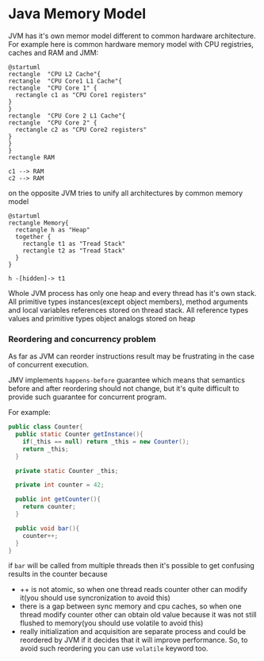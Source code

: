 # Java Memory Model

JVM has it's own memor model different to common hardware architecture. For example here is common hardware memory model with CPU registries, caches and RAM and JMM:

```plantuml
@startuml
rectangle  "CPU L2 Cache"{
rectangle  "CPU Core1 L1 Cache"{
rectangle  "CPU Core 1" {
  rectangle c1 as "CPU Core1 registers"
}
}
rectangle  "CPU Core 2 L1 Cache"{
rectangle  "CPU Core 2" {
  rectangle c2 as "CPU Core2 registers"
}
}
}
rectangle RAM

c1 --> RAM
c2 --> RAM
```

on the opposite JVM tries to unify all architectures by common memory model

```plantuml
@startuml
rectangle Memory{
  rectangle h as "Heap"
  together {
    rectangle t1 as "Tread Stack"
    rectangle t2 as "Tread Stack"
  }
}

h -[hidden]-> t1

```

Whole JVM process has only one heap and every thread has it's own stack.
All primitive types instances(except object members), method arguments and local variables references stored on thread stack. All reference types values and primitive types object analogs stored on heap

### Reordering and concurrency problem

As far as JVM can reorder instructions result may be frustrating in the case of concurrent execution.

JMV implements `happens-before` guarantee which means that semantics before and after reordering should not change, but it's quite difficult to provide such guarantee for concurrent program.

For example:
```Java
public class Counter{
  public static Counter getInstance(){
    if(_this == null) return _this = new Counter();
    return _this;    
  }

  private static Counter _this; 

  private int counter = 42;

  public int getCounter(){
    return counter;
  }

  public void bar(){
    counter++;
  }
}
```

if `bar` will be called from multiple threads then it's possible to get confusing results in the counter because

+ ++ is not atomic, so when one thread reads counter other can modify it(you should use syncronization to avoid this)
+  there is a gap between sync memory and cpu caches, so when one thread modify counter other can obtain old value because it was not still flushed to memory(you should use volatile to avoid this)
+  really initialization and acquisition are separate process and could be reordered by JVM if it decides that it will improve performance. So, to avoid such reordering you can use `volatile` keyword too.

